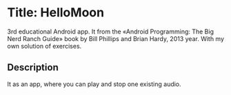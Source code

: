 # Title: HelloMoon
3rd educational Android app. It from the «Android Programming: The Big Nerd Ranch Guide» book by Bill Phillips and Brian Hardy, 2013 year. 
With my own solution of exercises.

## Description
It as an app, where you can play and stop one existing audio.
